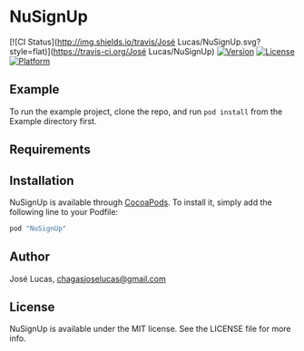 # NuSignUp

[![CI Status](http://img.shields.io/travis/José Lucas/NuSignUp.svg?style=flat)](https://travis-ci.org/José Lucas/NuSignUp)
[![Version](https://img.shields.io/cocoapods/v/NuSignUp.svg?style=flat)](http://cocoapods.org/pods/NuSignUp)
[![License](https://img.shields.io/cocoapods/l/NuSignUp.svg?style=flat)](http://cocoapods.org/pods/NuSignUp)
[![Platform](https://img.shields.io/cocoapods/p/NuSignUp.svg?style=flat)](http://cocoapods.org/pods/NuSignUp)

## Example

To run the example project, clone the repo, and run `pod install` from the Example directory first.

## Requirements

## Installation

NuSignUp is available through [CocoaPods](http://cocoapods.org). To install
it, simply add the following line to your Podfile:

```ruby
pod "NuSignUp"
```

## Author

José Lucas, chagasjoselucas@gmail.com

## License

NuSignUp is available under the MIT license. See the LICENSE file for more info.
